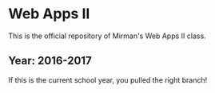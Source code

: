 # Web Apps II

This is the official repository of Mirman's Web Apps II class.

## Year: 2016-2017

If this is the current school year, you pulled the right branch!
